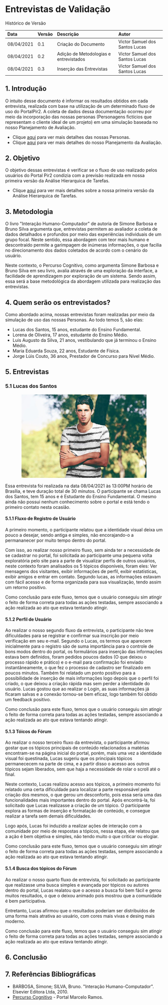 # Entrevistas de Validação

Histórico de Versão 

| Data | Versão | Descrição | Autor |
| :--- | :--- | :--- | :--- |
| 08/04/2021 | 0.1 | Criação do Documento | Victor Samuel dos Santos Lucas |
| 08/04/2021 | 0.2 | Adição de Metodologias e entrevistados | Victor Samuel dos Santos Lucas |
| 08/04/2021 | 0.3 | Inserção das Entrevistas | Victor Samuel dos Santos Lucas |



## 1. Introdução 

O intuito desse documento é informar os resultados obtidos em cada entrevista, realizada com base na utilização de um determinado fluxo de uso do PortalPir2. A coleta de dados dessa documentação ocorreu por meio da incorporação das nossas personas (Personagens fictícios que representam o cliente ideal de um projeto) em uma simulação baseada no nosso Planejamento de Avaliação. 

- Clique [aqui](https://github.com/Interacao-Humano-Computador/2020.2-forumPiR2/blob/main/docs/ponto_controle2/analise_de_requisitos/personas.md) para ver mais detalhes das nossas Personas.
- Clique [aqui](https://github.com/Interacao-Humano-Computador/2020.2-forumPiR2/blob/reestruturar-analise-de-tarefas/docs/ponto_controle4/analise_de_tarefas/planejamento_de_avaliacao.md) para ver mais detalhes do nosso Planejamento da Avaliação.

## 2. Objetivo

O objetivo dessas entrevistas é verificar se o fluxo de uso realizado pelos usuários do Portal Pir2 condizia com a previsão realizada em nossa primeira versão da Análise Hierarquica de Tarefas. 

- Clique [aqui](https://github.com/Interacao-Humano-Computador/2020.2-forumPiR2/blob/reestruturar-analise-de-tarefas/docs/ponto_controle2/analise_de_requisitos/hta.md) para ver mais detalhes sobre a nossa primeira versão da Análise Hierarquica de Tarefas.

## 3. Metodologia 

O livro "Interação Humano-Computador" de autoria de Simone Barbosa e Bruno Silva argumenta que, entrevistas permitem ao avaliador a coleta de dados detalhados e profundos por meio das experiências individuais de um grupo focal. Neste sentido, essa abordagem com teor mais humano e descontraído permite a garimpagem de inúmeras informações, o que facilia no direcionamento dos dados coletados de acordo com o cenário do usuário. 

Neste contexto, o Percurso Cognitivo, como argumenta Simone Barbosa e Bruno Silva em seu livro, avalia através de uma exploração da interface, a facilidade de aprendizagem por exploração de um sistema. Sendo assim, essa será a base metodológica da abordagem utilizada para realização das entrevistas.
## 4. Quem serão os entrevistados?

Como abordado acima, nossas entrevistas foram realizadas por meio da simulação de uso das nossas Personas. Ao todo temos 5, são elas: 
-  Lucas dos Santos, 15 anos, estudante do Ensino Fundamental.
-  Lorena de Oliveira, 17 anos, estudante do Ensino Médio.
-  Luis Augusto da Silva, 21 anos, vestibulando que já terminou o Ensino Médio.
-  Maria Eduarda Souza, 22 anos, Estudante de Física.
-  Jorge Lúis Couto, 36 anos, Prestador de Concurso para Nível Médio. 

## 5. Entrevistas

### 5.1 Lucas dos Santos 

<p align="center">
  <img src="../../assets/personas/lucas.jpg" width="400"/>
</p>

Essa entrevista foi realizada na data 08/04/2021 às 13:00PM horário de Brasília, e teve duração total de 30 minutos. O participante se chama Lucas dos Santos, tem 15 anos e é Estudante do Ensino Fundamental. O mesmo ainda não possui nenhum conhecimento sobre o portal e está tendo o primeiro contato nesta ocasião. 

#### 5.1.1 Fluxo de Registro de Usuário 
A primeiro momento, o participante relatou que a identidade visual deixa um pouco a desejar, sendo antiga e simples, não encorajando-o a permananecer por muito tempo dentro do portal.

Com isso, ao realizar nosso primeiro fluxo, sem ainda ter a necessidade de se cadastrar no portal, foi solicitada ao participante uma pequena volta exploratória pelo site para a parte de visualizar perfís de outros usuários, neste contexto foram analisados os 5 tópicos disponíveis, foram eles: Ver mensagens dos visitantes, exibir informações de perfil, exibir estatísticas, exibir amigos e entrar em contato. Segundo lucas, as informações estavam com fácil acesso e de forma organizada para sua visualização, tendo assim um retorno positivo. 

Como conclusão para este fluxo, temos que o usuário conseguiu sim atingir o feito de forma correta para todas as ações testadas, sempre associando a ação realizada ao ato que estava tentando atingir. 
#### 5.1.2 Perfil de Usuário
Ao realizar o nosso segundo fluxo da entrevista, o participante não teve dificuldades para se registrar e confirmar sua inscrição por meio verificação em seu e-mail. Segundo o Lucas, os termos que aparecem inicialmente para o registro são de suma importância para o controle de bons modos dentro do portal, os formulários para inserção das informações estava bem definidos, foram pedidos poucos dados (O que deixou o processo rápido e prático) e o e-mail para confirmação foi enviado instantâneamente, o que fez o processo de cadastro ser finalizado em poucos minutos. Também foi relatado um ponto positivo para a possibilidade de inserção de mais informações logo depois que o perfil foi criado, o que deixou a criação rápida mas sem perder a identidade do usuário. Lucas gostou que ao realizar o Login, as suas informações já ficaram salvas e a conexão tornou-se bem eficaz, logo também foi obtido um feedback positivo.

Como conclusão para este fluxo, temos que o usuário conseguiu sim atingir o feito de forma correta para todas as ações testadas, sempre associando a ação realizada ao ato que estava tentando atingir. 
#### 5.1.3 Tóicos do Fórum 
Ao realizar o nosso terceiro fluxo da entrevista, o participante afirmou gostar que os tópicos principais de conteúdo relacionados a matérias encontram-se na página inicial do portal, porém, mais uma vez a identidade visual foi questinada, Lucas sugeriu que os principais tópicos permanececem na parte de cima, e a partir disso o acesso aos outros tópicos sejam liberados, sem que haja a necessidade de rolar o scroll até o final. 

Neste contexto, Lucas realizou acesso aos tópicos, a primeiro momento foi relatado uma certa dificuldade para localizar a parte responsável pela criação dos mesmos, o que gerou um desconforto, pois essa seria uma das funcionalidades mais importantes dentro do portal. Após encontrá-la, foi solicitado que Lucas realizasse a criação de um tópico. O participante explora as formas de inserção e formatação de conteúdo, e consegue realizar a tarefa sem demais dificuldades. 

Logo após, Lucas foi induzido a realizar ações de interação com a comunidade por meio de respostas a tópicos, nessa etapa, ele relatou que a ação é bem objetiva e simples, não tendo muito o que criticar ou elogiar. 

Como conclusão para este fluxo, temos que o usuário conseguiu sim atingir o feito de forma correta para todas as ações testadas, sempre associando a ação realizada ao ato que estava tentando atingir. 
#### 5.1.4 Busca dos tópicos do Fórum 
Ao realizar o nosso quarto fluxo de entrevista, foi solicitado ao participante que realizasse uma busca simples e avançada por tópicos ou autores dentro do portal, Lucas realatou que o acesso a busca foi bem fácil e gerou muitos resultados, o que o deixou animado pois mostrou que a comunidade é bem participativa. 

Entretanto, Lucas afirmou que o resultados poderiam ser distribuidos de uma forma mais atrativa ao usuário, com cores mais vivas e desing mais moderno. 

Como conclusão para este fluxo, temos que o usuário conseguiu sim atingir o feito de forma correta para todas as ações testadas, sempre associando a ação realizada ao ato que estava tentando atingir. 
## 6. Conclusão

## 7. Referências Bibliográficas
- BARBOSA, Simone; SILVA, Bruno. "Interação Humano-Computador". Elsevier Editora Ltda, 2010.
- [Percurso Cognitivo](http://www.marceloramos.com.br/publicacao/65#:~:text=O%20Percurso%20Cognitivo%2C%20baseado%20na,necess%C3%A1rios%20para%20realizar%20a%20tarefa.) - Portal Marcelo Ramos.